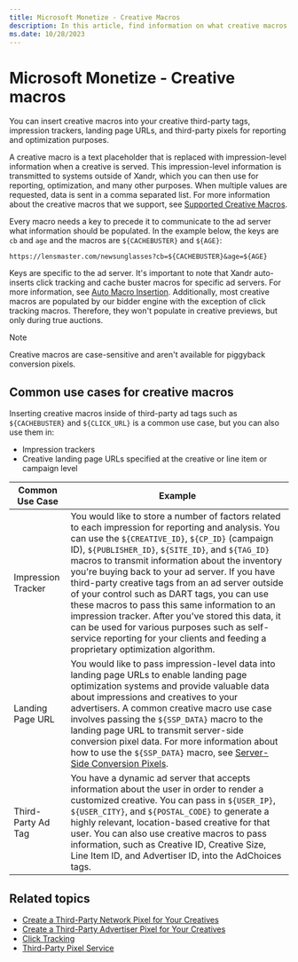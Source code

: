 ```yaml
---
title: Microsoft Monetize - Creative Macros
description: In this article, find information on what creative macros are and a few common use cases for creative macros.
ms.date: 10/28/2023
---
```


# Microsoft Monetize - Creative macros

You can insert creative macros into your creative third-party tags, impression trackers, landing page URLs, and third-party pixels for reporting and optimization purposes.

A creative macro is a text placeholder that is replaced with impression-level information when a creative is served. This impression-level information is transmitted to systems outside of Xandr, which you can then use for reporting, optimization, and many other purposes. When multiple values are requested, data is sent in a comma separated list. For more information about the creative macros that we support, see [Supported Creative Macros](supported-creative-macros.md).

Every macro needs a key to precede it to communicate to the ad server what information should be populated. In the example below, the keys are `cb` and `age` and the macros are `${CACHEBUSTER}` and `${AGE}`:

```
https://lensmaster.com/newsunglasses?cb=${CACHEBUSTER}&age=${AGE}
```

Keys are specific to the ad server. It's important to note that Xandr auto-inserts click tracking and cache buster macros for specific ad servers. For more information, see [Auto Macro Insertion](auto-macro-insertion.md). Additionally, most creative macros are populated by our bidder engine with the exception of click tracking macros. Therefore, they won't populate in creative previews, but only during true auctions.

> [!NOTE]
> Creative macros are case-sensitive and aren't available for piggyback conversion pixels.

## Common use cases for creative macros

Inserting creative macros inside of third-party ad tags such as `${CACHEBUSTER}` and `${CLICK_URL}` is a common use case, but you can also use them in:

- Impression trackers
- Creative landing page URLs specified at the creative or line item or campaign level

| Common Use Case | Example |
|---|---|
| Impression Tracker | You would like to store a number of factors related to each impression for reporting and analysis. You can use the `${CREATIVE_ID}`, `${CP_ID}` (campaign ID), `${PUBLISHER_ID}`, `${SITE_ID}`, and `${TAG_ID}` macros to transmit information about the inventory you're buying back to your ad server. If you have third-party creative tags from an ad server outside of your control such as DART tags, you can use these macros to pass this same information to an impression tracker. After you've stored this data, it can be used for various purposes such as self-service reporting for your clients and feeding a proprietary optimization algorithm. |
| Landing Page URL | You would like to pass impression-level data into landing page URLs to enable landing page optimization systems and provide valuable data about impressions and creatives to your advertisers. A common creative macro use case involves passing the `${SSP_DATA}` macro to the landing page URL to transmit server-side conversion pixel data. For more information about how to use the `${SSP_DATA}` macro, see [Server-Side Conversion Pixels](server-side-conversion-pixels.md). |
| Third-Party Ad Tag | You have a dynamic ad server that accepts information about the user in order to render a customized creative. You can pass in `${USER_IP}`, `${USER_CITY}`, and `${POSTAL_CODE}` to generate a highly relevant, location-based creative for that user. You can also use creative macros to pass information, such as Creative ID, Creative Size, Line Item ID, and Advertiser ID, into the AdChoices tags. |

## Related topics

- [Create a Third-Party Network Pixel for Your Creatives](create-a-third-party-network-pixel-for-your-creatives.md)
- [Create a Third-Party Advertiser Pixel for Your Creatives](create-a-third-party-advertiser-pixel-for-your-creatives.md)
- [Click Tracking](click-tracking.md)
- [Third-Party Pixel Service](../digital-platform-api/third-party-pixel-service.md)
